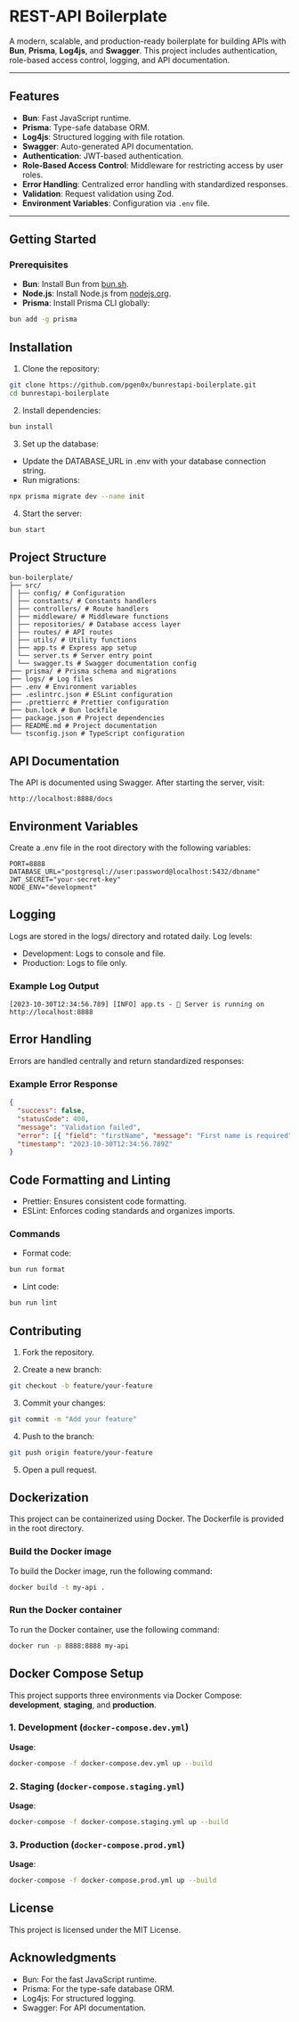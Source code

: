 # REST-API Boilerplate

A modern, scalable, and production-ready boilerplate for building APIs with **Bun**, **Prisma**, **Log4js**, and **Swagger**. This project includes authentication, role-based access control, logging, and API documentation.

---

## Features

- **Bun**: Fast JavaScript runtime.
- **Prisma**: Type-safe database ORM.
- **Log4js**: Structured logging with file rotation.
- **Swagger**: Auto-generated API documentation.
- **Authentication**: JWT-based authentication.
- **Role-Based Access Control**: Middleware for restricting access by user roles.
- **Error Handling**: Centralized error handling with standardized responses.
- **Validation**: Request validation using Zod.
- **Environment Variables**: Configuration via `.env` file.

---

## Getting Started

### Prerequisites

- **Bun**: Install Bun from [bun.sh](https://bun.sh/).
- **Node.js**: Install Node.js from [nodejs.org](https://nodejs.org/).
- **Prisma**: Install Prisma CLI globally:

```bash
bun add -g prisma
```

## Installation

1. Clone the repository:

```bash
git clone https://github.com/pgen0x/bunrestapi-boilerplate.git
cd bunrestapi-boilerplate
```

2. Install dependencies:

```bash
bun install
```

3. Set up the database:

- Update the DATABASE_URL in .env with your database connection string.
- Run migrations:

```bash
npx prisma migrate dev --name init
```

4. Start the server:

```bash
bun start
```

## Project Structure

```plaintext
bun-boilerplate/
├── src/
│ ├── config/ # Configuration
│ ├── constants/ # Constants handlers
│ ├── controllers/ # Route handlers
│ ├── middleware/ # Middleware functions
│ ├── repositories/ # Database access layer
│ ├── routes/ # API routes
│ ├── utils/ # Utility functions
│ ├── app.ts # Express app setup
│ └── server.ts # Server entry point
│ └── swagger.ts # Swagger documentation config
├── prisma/ # Prisma schema and migrations
├── logs/ # Log files
├── .env # Environment variables
├── .eslintrc.json # ESLint configuration
├── .prettierrc # Prettier configuration
├── bun.lock # Bun lockfile
├── package.json # Project dependencies
├── README.md # Project documentation
└── tsconfig.json # TypeScript configuration
```

## API Documentation

The API is documented using Swagger. After starting the server, visit:

```plaintext
http://localhost:8888/docs
```

## Environment Variables

Create a .env file in the root directory with the following variables:

```plaintext
PORT=8888
DATABASE_URL="postgresql://user:password@localhost:5432/dbname"
JWT_SECRET="your-secret-key"
NODE_ENV="development"
```

## Logging

Logs are stored in the logs/ directory and rotated daily. Log levels:

- Development: Logs to console and file.
- Production: Logs to file only.

### Example Log Output

```plaintext
[2023-10-30T12:34:56.789] [INFO] app.ts - 🚀 Server is running on http://localhost:8888
```

## Error Handling

Errors are handled centrally and return standardized responses:

### Example Error Response

```json
{
  "success": false,
  "statusCode": 400,
  "message": "Validation failed",
  "error": [{ "field": "firstName", "message": "First name is required" }],
  "timestamp": "2023-10-30T12:34:56.789Z"
}
```

## Code Formatting and Linting

- Prettier: Ensures consistent code formatting.
- ESLint: Enforces coding
  standards and organizes imports.

### Commands

- Format code:

```bash
bun run format
```

- Lint code:

```bash
bun run lint
```

## Contributing

1. Fork the repository.

2. Create a new branch:

```bash
git checkout -b feature/your-feature
```

3. Commit your changes:

```bash
git commit -m "Add your feature"
```

4. Push to the branch:

```bash
git push origin feature/your-feature
```

5. Open a pull request.

## Dockerization

This project can be containerized using Docker. The Dockerfile is provided in the root directory.

### Build the Docker image

To build the Docker image, run the following command:

```bash
docker build -t my-api .
```

### Run the Docker container

To run the Docker container, use the following command:

```bash
docker run -p 8888:8888 my-api
```

## Docker Compose Setup

This project supports three environments via Docker Compose: **development**, **staging**, and **production**.

### 1. Development (`docker-compose.dev.yml`)

**Usage**:

```bash
docker-compose -f docker-compose.dev.yml up --build
```

### 2. Staging (`docker-compose.staging.yml`)

**Usage**:

```bash
docker-compose -f docker-compose.staging.yml up --build
```

### 3. Production (`docker-compose.prod.yml`)

**Usage**:

```bash
docker-compose -f docker-compose.prod.yml up --build
```

## License

This project is licensed under the MIT License.

## Acknowledgments

- Bun: For the fast JavaScript runtime.
- Prisma: For the type-safe database ORM.
- Log4js: For structured logging.
- Swagger: For API documentation.
